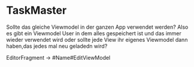 # TaskMaster

Sollte das gleiche Viewmodel in der ganzen App verwendet werden?
Also es gibt ein Viewmodel User in dem alles gespeichert ist und das immer wieder verwendet wird oder sollte jede View ihr eigenes Viewmodel dann haben,das jedes mal neu geladedn wird?

EditorFragment -> #Name#EditViewModel

